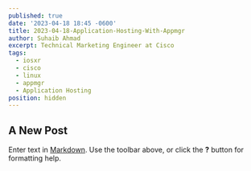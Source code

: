 ```yaml
---
published: true
date: '2023-04-18 18:45 -0600'
title: 2023-04-18-Application-Hosting-With-Appmgr
author: Suhaib Ahmad
excerpt: Technical Marketing Engineer at Cisco
tags:
  - iosxr
  - cisco
  - linux
  - appmgr
  - Application Hosting
position: hidden
---
```

## A New Post

Enter text in [Markdown](http://daringfireball.net/projects/markdown/). Use the toolbar above, or click the **?** button for formatting help.
